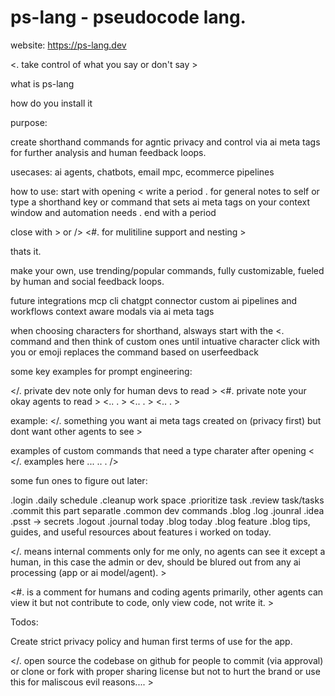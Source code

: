 # ps-lang - pseudocode lang.

website: https://ps-lang.dev

<. take control of what you say or don't say > 

what is ps-lang

how do you install it

purpose:

create shorthand commands for agntic privacy and control via ai meta tags for further analysis and human feedback loops.

usecases: ai agents, chatbots, email mpc, ecommerce pipelines


how to use:
start with opening <
write a period . for general notes to self
or type a shorthand key or command that sets ai meta tags on your context window and automation needs
. end with a period

close with > or /> <#. for mulitiline support and nesting >

thats it.

make your own, use trending/popular commands, fully customizable, fueled by human and social feedback loops.

future integrations
mcp
cli
chatgpt connector
custom ai pipelines and workflows
context aware modals via ai meta tags


when choosing characters for shorthand, alsways start with the <. command and then think of custom ones until intuative character click with you or emoji replaces the command based on userfeedback 


some key examples for prompt engineering:

</. private dev note only for human devs to read >
<#. private note your okay agents to read >
<.. . >
<.. . >
<.. . >


example: </. something you want ai meta tags created on (privacy first) but dont want other agents to see > 


examples of custom commands that need a type charater after opening <
</. examples here 
... 
..
.
/>

some fun ones to figure out later:

.login
.daily schedule
.cleanup work space
.prioritize task
.review task/tasks
.commit this part separatle
.common dev commands
.blog
.log
.jounral
.idea
.psst -> secrets
.logout
.journal today
.blog today
.blog feature
.blog tips, guides, and useful resources about features i worked on today.


</. means internal comments only for me only, no agents can see it except a human, in this case the admin or dev, should be blured out from any ai processing (app or ai model/agent). >


<#. is a comment for humans and coding agents primarily, other agents can view it but not contribute to code, only view code, not write it. >

Todos: 

Create strict privacy policy and human first terms of use for the app.

</. open source the codebase on github for people to commit (via approval) or clone or fork with proper sharing license but not to hurt the brand or use this for maliscous evil reasons.... >